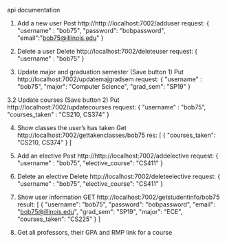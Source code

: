 api documentation

1. Add a new user
	Post http://http://localhost:7002/adduser
	request: {
		"username" : "bob75",
		"password": "bobpassword",
		"email":"bob75@illinois.edu"
	}

2. Delete a user
	Delete http://localhost:7002/deleteuser
	request: {
		"username" : "bob75"
	}

3. Update major and graduation semester (Save button 1)
	Put http://localhost:7002/updatemajgradsem
	request: {
		"username" : "bob75",
		"major": "Computer Science",
		"grad_sem": "SP19"
	}

3.2 Update courses (Save button 2)
	Put http://localhost:7002/updatecourses
	request: {
		"username" : "bob75",
		"courses_taken"  : "CS210, CS374"
	}

4. Show classes the user’s has taken
	Get http://localhost:7002/gettakenclasses/bob75
	res: [
    	{
        	"courses_taken": "CS210, CS374"
    	}
	]

5. Add an elective
	Post http://http://localhost:7002/addelective
	request: {
		"username" : "bob75",
		"elective_course": "CS411"
	}

6. Delete an elective
	Delete http://localhost:7002/deleteelective
	request: {
		"username" : "bob75",
		"elective_course": "CS411"
	}


7. Show user information
	GET http://localhost:7002/getstudentinfo/bob75
	result: [
	    {
	        "username": "bob75",
	        "password": "bobpassword",
	        "email": "bob75@illinois.edu",
	        "grad_sem": "SP19",
	        "major": "ECE",
	        "courses_taken": "CS225"
	    }
	]


8. Get all professors, their GPA and RMP link for a course